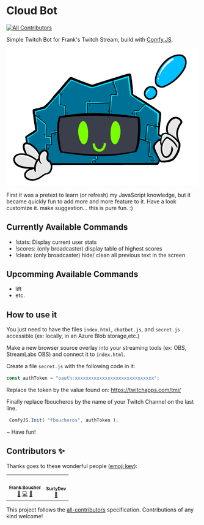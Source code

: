 # Cloud Bot
<!-- ALL-CONTRIBUTORS-BADGE:START - Do not remove or modify this section -->
[![All Contributors](https://img.shields.io/badge/all_contributors-2-orange.svg?style=flat-square)](#contributors-)
<!-- ALL-CONTRIBUTORS-BADGE:END -->

Simple Twitch Bot for Frank's Twitch Stream, build with [Comfy.JS](https://github.com/instafluff/ComfyJS). 

![cloudbot logo](medias/cloudbot_logo.png)

First it was a pretext to learn (or refresh) my JavaScript knowledge, but it became quickly fun to add more and more feature to it. Have a look customize it. make suggestion... this is pure fun. :)

Currently Available Commands
----------------------------

- !stats: Display current user stats
- !scores: (only broadcaster) display table of highest scores
- !clean: (only broadcaster) hide/ clean all previous text in the screen


Upcomming Available Commands
----------------------------

- lift
- etc.

How to use it
-------------

You just need to have the files `index.html`,  `chatbot.js`, and `secret.js` accessible (ex: locally, in an Azure Blob storage,etc.)

Make a new browser source overlay into your streaming tools (ex: OBS, StreamLabs OBS) and connect it to `index.html`.

Create a file `secret.js` with the following code in it: 

```js
const authToken = "oauth:xxxxxxxxxxxxxxxxxxxxxxxxxxxxx";
```

Replace the token by the value found on: https://twitchapps.com/tmi/

Finally replace fboucheros by the name of your Twitch Channel on the last line. 

```js
 ComfyJS.Init( "fboucheros", authToken );
```

~ Have fun!
## Contributors ✨

Thanks goes to these wonderful people ([emoji key](https://allcontributors.org/docs/en/emoji-key)):

<!-- ALL-CONTRIBUTORS-LIST:START - Do not remove or modify this section -->
<!-- prettier-ignore-start -->
<!-- markdownlint-disable -->
<table>
  <tr>
    <td align="center"><a href="http://cloud5mins.com"><img src="https://avatars3.githubusercontent.com/u/2404846?v=4" width="100px;" alt=""/><br /><sub><b>Frank Boucher</b></sub></a><br /><a href="https://github.com/FBoucher/CloudBot/commits?author=FBoucher" title="Documentation">📖</a> <a href="https://github.com/FBoucher/CloudBot/commits?author=FBoucher" title="Code">💻</a> <a href="#ideas-FBoucher" title="Ideas, Planning, & Feedback">🤔</a></td>
    <td align="center"><a href="https://github.com/surlydev"><img src="https://avatars1.githubusercontent.com/u/880671?v=4" width="100px;" alt=""/><br /><sub><b>SurlyDev</b></sub></a><br /><a href="#ideas-surlydev" title="Ideas, Planning, & Feedback">🤔</a></td>
  </tr>
</table>

<!-- markdownlint-enable -->
<!-- prettier-ignore-end -->
<!-- ALL-CONTRIBUTORS-LIST:END -->

This project follows the [all-contributors](https://github.com/all-contributors/all-contributors) specification. Contributions of any kind welcome!